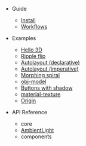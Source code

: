 -   Guide

    -   [Install](install.md)
    -   [Workflows](workflows.md)

-   Examples

    -   [Hello 3D](examples/hello3d.md)
    -   [Ripple flip](examples/ripple-flip.md)
    -   [Autolayout (declarative)](examples/autolayout-declarative.md)
    -   [Autolayout (imperative)](examples/autolayout-imperative.md)
    -   [Morphing spiral](examples/spiral.md)
    -   [obj-model](examples/obj-model.md)
    -   [Buttons with shadow](examples/buttons-with-shadow.md)
    -   [material-texture](examples/material-texture.md)
    -   [Origin](examples/origin.md)

-   API Reference

    -   core
    -   [AmbientLight](src/core/AmbientLight.md)
    -   components

<!-- -   [Miscellaneous Notes](notes.md) -->
